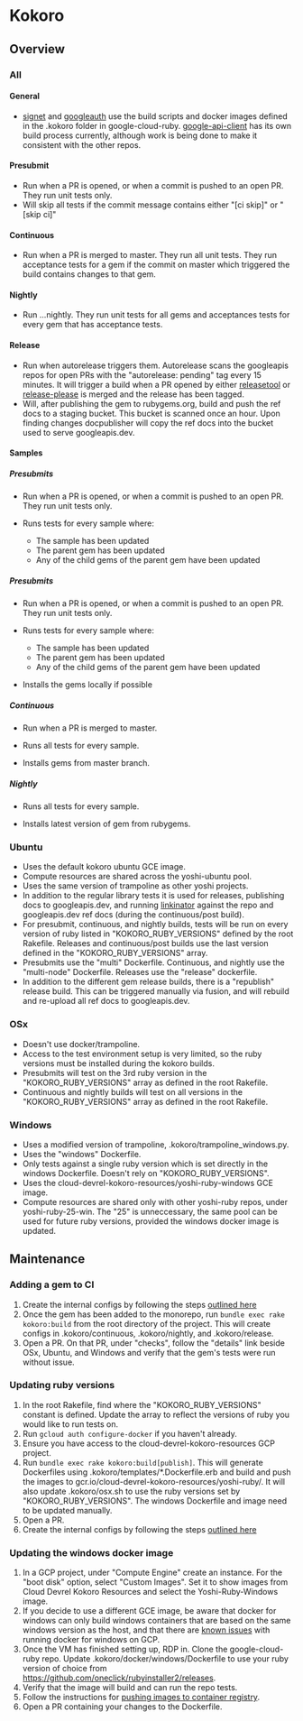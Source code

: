 # Kokoro

## Overview

### All

#### General

- [signet](https://github.com/googleapis/signet) and [googleauth](https://github.com/googleapis/google-auth-library-ruby) use the build scripts and docker images defined in the .kokoro folder in google-cloud-ruby. [google-api-client](https://github.com/googleapis/google-api-ruby-client) has its own build process currently, although work is being done to make it consistent with the other repos.

#### Presubmit

- Run when a PR is opened, or when a commit is pushed to an open PR. They run unit tests only.
- Will skip all tests if the commit message contains either "[ci skip]" or "[skip ci]"

#### Continuous

- Run when a PR is merged to master. They run all unit tests. They run acceptance tests for a gem if the commit on master which triggered the build contains changes to that gem.

#### Nightly

- Run ...nightly. They run unit tests for all gems and acceptances tests for every gem that has acceptance tests.

#### Release

- Run when autorelease triggers them. Autorelease scans the googleapis repos for open PRs with the "autorelease: pending" tag every 15 minutes. It will trigger a build when a PR opened by either [releasetool](https://github.com/googleapis/releasetool) or [release-please](https://github.com/googleapis/release-please) is merged and the release has been tagged.
- Will, after publishing the gem to rubygems.org, build and push the ref docs to a staging bucket. This bucket is scanned once an hour. Upon finding changes docpublisher will copy the ref docs into the bucket used to serve googleapis.dev.

#### Samples

##### Presubmits

- Run when a PR is opened, or when a commit is pushed to an open PR. They run unit tests only.

- Runs tests for every sample where:
  - The sample has been updated
  - The parent gem has been updated
  - Any of the child gems of the parent gem have been updated

##### Presubmits

- Run when a PR is opened, or when a commit is pushed to an open PR. They run unit tests only.

- Runs tests for every sample where:
  - The sample has been updated
  - The parent gem has been updated
  - Any of the child gems of the parent gem have been updated

- Installs the gems locally if possible

##### Continuous

- Run when a PR is merged to master.

- Runs all tests for every sample.

- Installs gems from master branch.

##### Nightly

- Runs all tests for every sample.

- Installs latest version of gem from rubygems.

### Ubuntu

- Uses the default kokoro ubuntu GCE image.
- Compute resources are shared across the yoshi-ubuntu pool.
- Uses the same version of trampoline as other yoshi projects.
- In addition to the regular library tests it is used for releases, publishing docs to googleapis.dev, and running [linkinator](https://github.com/JustinBeckwith/linkinator) against the repo and googleapis.dev ref docs (during the continuous/post build).
- For presubmit, continuous, and nightly builds, tests will be run on every version of ruby listed in "KOKORO_RUBY_VERSIONS" defined by the root Rakefile. Releases and continuous/post builds use the last version defined in the "KOKORO_RUBY_VERSIONS" array.
- Presubmits use the "multi" Dockerfile. Continuous, and nightly use the "multi-node" Dockerfile. Releases use the "release" dockerfile.
- In addition to the different gem release builds, there is a "republish" release build. This can be triggered manually via fusion, and will rebuild and re-upload all ref docs to googleapis.dev.

### OSx

- Doesn't use docker/trampoline.
- Access to the test environment setup is very limited, so the ruby versions must be installed during the kokoro builds.
- Presubmits will test on the 3rd ruby version in the "KOKORO_RUBY_VERSIONS" array as defined in the root Rakefile.
- Continuous and nightly builds will test on all versions in the "KOKORO_RUBY_VERSIONS" array as defined in the root Rakefile.

### Windows

- Uses a modified version of trampoline, .kokoro/trampoline_windows.py.
- Uses the "windows" Dockerfile.
- Only tests against a single ruby version which is set directly in the windows Dockerfile. Doesn't rely on "KOKORO_RUBY_VERSIONS".
- Uses the cloud-devrel-kokoro-resources/yoshi-ruby-windows GCE image.
- Compute resources are shared only with other yoshi-ruby repos, under yoshi-ruby-25-win. The "25" is unneccessary, the same pool can be used for future ruby versions, provided the windows docker image is updated.


## Maintenance

### Adding a gem to CI

1. Create the internal configs by following the steps [outlined here](https://docs.google.com/document/d/17Wg3ar8wlFTtut2CcAV9Geg8K9x28MK_UtUsYoyEx2s/edit#heading=h.o8nsr6d5n4va)
1. Once the gem has been added to the monorepo, run `bundle exec rake kokoro:build` from the root directory of the project. This will create configs in .kokoro/continuous, .kokoro/nightly, and .kokoro/release.
1. Open a PR. On that PR, under "checks", follow the "details" link beside OSx, Ubuntu, and Windows and verify that the gem's tests were run without issue.

### Updating ruby versions

1. In the root Rakefile, find where the "KOKORO_RUBY_VERSIONS" constant is defined. Update the array to reflect the versions of ruby you would like to run tests on.
1. Run `gcloud auth configure-docker` if you haven't already.
1. Ensure you have access to the cloud-devrel-kokoro-resources GCP project.
1. Run `bundle exec rake kokoro:build[publish]`. This will generate Dockerfiles using .kokoro/templates/\*.Dockerfile.erb and build and push the images to gcr.io/cloud-devrel-kokoro-resources/yoshi-ruby/. It will also update .kokoro/osx.sh to use the ruby versions set by "KOKORO_RUBY_VERSIONS". The windows Dockerfile and image need to be updated manually.
1. Open a PR.
1. Create the internal configs by following the steps [outlined here](https://docs.google.com/document/d/17Wg3ar8wlFTtut2CcAV9Geg8K9x28MK_UtUsYoyEx2s/edit#heading=h.o8nsr6d5n4va)

### Updating the windows docker image

1. In a GCP project, under "Compute Engine" create an instance. For the "boot disk" option, select "Custom Images". Set it to show images from Cloud Devrel Kokoro Resources and select the Yoshi-Ruby-Windows image.
1. If you decide to use a different GCE image, be aware that docker for windows can only build windows containers that are based on the same windows version as the host, and that there are [known issues](https://cloud.google.com/compute/docs/containers/#mtu_failures) with running docker for windows on GCP.
1. Once the VM has finished setting up, RDP in. Clone the google-cloud-ruby repo. Update .kokoro/docker/windows/Dockerfile to use your ruby version of choice from https://github.com/oneclick/rubyinstaller2/releases.
1. Verify that the image will build and can run the repo tests.
1. Follow the instructions for [pushing images to container registry](https://cloud.google.com/container-registry/docs/pushing-and-pulling).
1. Open a PR containing your changes to the Dockerfile.
